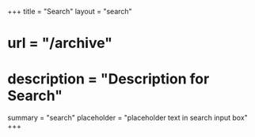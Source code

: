 +++
title = "Search"
layout = "search"
# url = "/archive"
# description = "Description for Search"
summary = "search"
placeholder = "placeholder text in search input box"
+++
